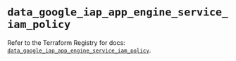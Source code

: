 # `data_google_iap_app_engine_service_iam_policy`

Refer to the Terraform Registry for docs: [`data_google_iap_app_engine_service_iam_policy`](https://registry.terraform.io/providers/hashicorp/google/6.16.0/docs/data-sources/iap_app_engine_service_iam_policy).
